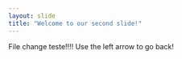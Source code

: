 ```yaml
---
layout: slide
title: "Welcome to our second slide!"
---
```

File change teste!!!!
Use the left arrow to go back!
